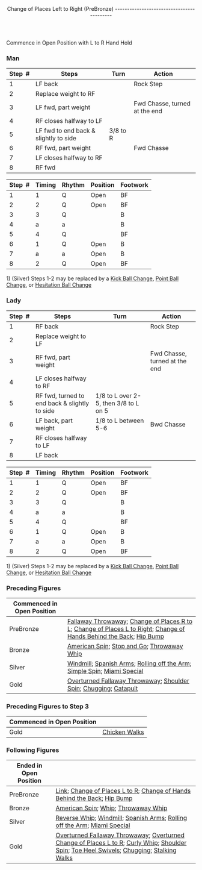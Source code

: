 <header>Change of Places Left to Right (PreBronze)
------------------------------------------

 </header>Commence in Open Position with L to R Hand Hold

### Man

 | **Step<span style="color:white">\_</span>\#** | **Steps** | **Turn** | **Action** |
|---|---|---|---|
| 1 | LF back |  | Rock Step |
| 2 | Replace weight to RF |  |
| 3 | LF fwd, part weight |  | Fwd Chasse, turned at the end |
| 4 | RF closes halfway to LF |  |
| 5 | LF fwd to end back &amp; slightly to side | 3/8 to R |
| 6 | RF fwd, part weight |  | Fwd Chasse |
| 7 | LF closes halfway to RF |  |
| 8 | RF fwd |  |

 | **Step<span style="color:white">\_</span>\#** | **Timing** | **Rhythm** | **Position** | **Footwork** |
|---|---|---|---|---|
| 1 | 1 | Q | Open | BF |
| 2 | 2 | Q | Open | BF |
| 3 | 3 | Q |  | B |
| 4 | a | a |  | B |
| 5 | 4 | Q |  | BF |
| 6 | 1 | Q | Open | B |
| 7 | a | a | Open | B |
| 8 | 2 | Q | Open | BF |

1\) (Silver) Steps 1-2 may be replaced by a [Kick Ball Change](../technique/j_kick_ball_change.md), [Point Ball Change](../technique/j_point_ball_change.md), or [Hesitation Ball Change](../technique/j_hesitation_ball_change.md)

### Lady

 | **Step<span style="color:white">\_</span>\#** | **Steps** | **Turn** | **Action** |
|---|---|---|---|
| 1 | RF back |  | Rock Step |
| 2 | Replace weight to LF |  |
| 3 | RF fwd, part weight |  | Fwd Chasse, turned at the end |
| 4 | LF closes halfway to RF |  |
| 5 | RF fwd, turned to end back &amp; slightly to side | 1/8 to L over 2-5, then 3/8 to L on 5 |
| 6 | LF back, part weight | 1/8 to L between 5-6 | Bwd Chasse |
| 7 | RF closes halfway to LF |  |
| 8 | LF back |  |

 | **Step<span style="color:white">\_</span>\#** | **Timing** | **Rhythm** | **Position** | **Footwork** |
|---|---|---|---|---|
| 1 | 1 | Q | Open | BF |
| 2 | 2 | Q | Open | BF |
| 3 | 3 | Q |  | B |
| 4 | a | a |  | B |
| 5 | 4 | Q |  | BF |
| 6 | 1 | Q | Open | B |
| 7 | a | a | Open | B |
| 8 | 2 | Q | Open | BF |

1\) (Silver) Steps 1-2 may be replaced by a [Kick Ball Change](../technique/j_kick_ball_change.md), [Point Ball Change](../technique/j_point_ball_change.md), or [Hesitation Ball Change](../technique/j_hesitation_ball_change.md)

### Preceding Figures

 | **Commenced in Open Position** |  |
|---|---|
| PreBronze | [Fallaway Throwaway](fallaway_throwaway.md); [Change of Places R to L](change_RL.md); [Change of Places L to Right](change_LR.md); [Change of Hands Behind the Back](behind_back.md); [Hip Bump](hip_bump.md) |
| Bronze | [American Spin](american_spin.md); [Stop and Go](stop_go.md); [Throwaway Whip](whip_throwaway.md) |
| Silver | [Windmill](windmill.md); [Spanish Arms](spanish_arms.md); [Rolling off the Arm](rolling_off_arm.md); [Simple Spin](simple_spin.md); [Miami Special](miami_special.md) |
| Gold | [Overturned Fallaway Throwaway](overturned_fallaway_throwaway.md); [Shoulder Spin](shoulder_spin.md); [Chugging](chugging.md); [Catapult](catapult.md) |

### Preceding Figures to Step 3

 | **Commenced in Open Position** |  |
|---|---|
| Gold | [Chicken Walks](chicken_walks.md) |

### Following Figures

 | **Ended in Open Position** |  |
|---|---|
| PreBronze | [Link](link.md); [Change of Places L to R](change_LR.md); [Change of Hands Behind the Back](behind_back.md); [Hip Bump](hip_bump.md) |
| Bronze | [American Spin](american_spin.md); [Whip](whip.md); [Throwaway Whip](whip_throwaway.md) |
| Silver | [Reverse Whip](reverse_whip.md); [Windmill](windmill.md); [Spanish Arms](spanish_arms.md); [Rolling off the Arm](rolling_off_arm.md); [Miami Special](miami_special.md) |
| Gold | [Overturned Fallaway Throwaway](overturned_fallaway_throwaway.md); [Overturned Change of Places L to R](overturned_change_of_places_left_right.md); [Curly Whip](curly_whip.md); [Shoulder Spin](shoulder_spin.md); [Toe Heel Swivels](toe_heel.md); [Chugging](chugging.md); [Stalking Walks](stalking_walks.md) |